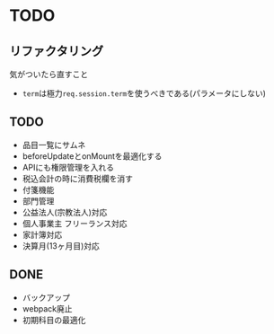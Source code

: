 # TODO

## リファクタリング

気がついたら直すこと

* `term`は極力`req.session.term`を使うべきである(パラメータにしない)

## TODO

* 品目一覧にサムネ
* beforeUpdateとonMountを最適化する
* APIにも権限管理を入れる
* 税込会計の時に消費税欄を消す
* 付箋機能
* 部門管理
* 公益法人(宗教法人)対応
* 個人事業主 フリーランス対応
* 家計簿対応
* 決算月(13ヶ月目)対応

## DONE

* バックアップ
* webpack廃止
* 初期科目の最適化
